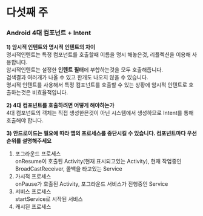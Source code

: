 # 다섯째 주

### **Android 4대 컴포넌트 + Intent**

**1) 암시적 인텐트와 명시적 인텐트의 차이**  
명시적인텐트는 특정 컴포넌트를 호출할때 이름을 명시 해놓은것, 리플렉션을 이용해 사용합니다.  
암시적인텐트는 설정한 **인텐트 필터**에 부합하는것을 모두 호출해줍니다.  
검색결과 여러개가 나올 수 있고 한개도 나오지 않을 수 있습니다.  
명시적 인텐트를 사용해서 특정 컴포넌트를 호출할 수 있는 상황에 암시적 인텐트로 호출하는것은 비효율적입니다.  

**2) 4대 컴포넌트를 호출하려면 어떻게 해야하는가**  
4대 컴포넌트의 객체는 직접 생성한믄것이 아닌 시스템에서 생성하므로 Intent를 통해 호출해야 합니다.  

**3) 안드로이드는 필요에 따라 앱의 프로세스를 중단시킬 수 있습니다. 컴포넌트마다 우선순위를 설명해주세요**  
1. 포그라운드 프로세스  
   onResume이 호출된 Activity(현재 표시되고있는 Activity), 현재 작업중인 BroadCastReceiver, 콜백을 타고있는 Service  
2. 가시적 프로세스  
   onPause가 호출된 Activity, 포그라운드 서비스가 진행중인 Service  
3. 서비스 프로세스  
   startService로 시작된 서비스  
4. 캐시된 프로세스
